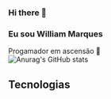 ### Hi there 👋
### Eu sou William Marques
Progamador em ascensão &#129488;
<br/>
![Anurag's GitHub stats](https://github-readme-stats.vercel.app/api?username=kogmau&theme=vue&show_icons=true)
<br/>
## Tecnologias 
<div style="display: inline_block"><br/>
<img aling="center" alt="" src="https://img.shields.io/badge/C%23-239120?style=for-the-badge&logo=c-sharp&logoColor=white
"/>
<img aling="center" alt="" src="https://img.shields.io/badge/Python-3776AB?style=for-the-badge&logo=python&logoColor=white
"/>
<img aling="center" alt="" src="https://img.shields.io/badge/HTML5-E34F26?style=for-the-badge&logo=html5&logoColor=white"/>
<img aling="center" alt="" src="https://img.shields.io/badge/CSS-239120?&style=for-the-badge&logo=css3&logoColor=white
"/>
<img aling="center" alt="" src="https://img.shields.io/badge/JavaScript-F7DF1E?style=for-the-badge&logo=javascript&logoColor=black
"/>
<img aling="center" alt="" src="https://img.shields.io/badge/TypeScript-007ACC?style=for-the-badge&logo=typescript&logoColor=white
"/>
<img aling="center" alt="" src="https://img.shields.io/badge/C%2B%2B-00599C?style=for-the-badge&logo=c%2B%2B&logoColor=white
"/>
<img aling="center" alt="" src="https://img.shields.io/badge/Java-ED8B00?style=for-the-badge&logo=java&logoColor=white
"/>
<img aling="center" alt="" src="https://img.shields.io/badge/Dart-0175C2?style=for-the-badge&logo=dart&logoColor=white
"/> <img aling="center" alt="" src="https://img.shields.io/badge/Angular-DD0031?style=for-the-badge&logo=angular&logoColor=white
"/>
<img aling="center" alt="" src="https://img.shields.io/badge/Bootstrap-563D7C?style=for-the-badge&logo=bootstrap&logoColor=white"/>
<img aling="center" alt="" src="https://img.shields.io/badge/Spring-6DB33F?style=for-the-badge&logo=spring&logoColor=white"/>
<img aling="center" alt="" src="https://img.shields.io/badge/Flutter-02569B?style=for-the-badge&logo=flutter&logoColor=white"/>
<img aling="center" alt="" src="https://img.shields.io/badge/MySQL-00000F?style=for-the-badge&logo=mysql&logoColor=white"/>
<img aling="center" alt="" src=""/>
<img aling="center" alt="" src=""/>
</div>
